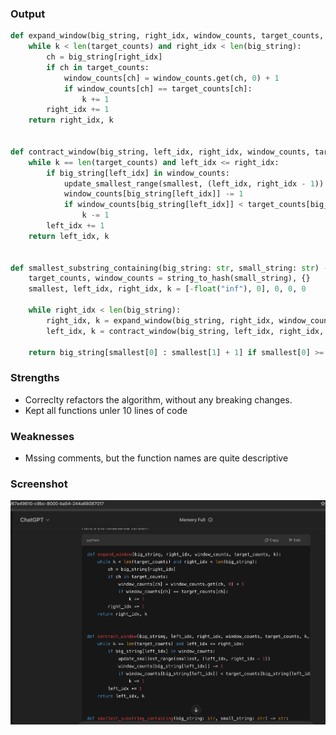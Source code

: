 ### Output

```python
def expand_window(big_string, right_idx, window_counts, target_counts, k):
    while k < len(target_counts) and right_idx < len(big_string):
        ch = big_string[right_idx]
        if ch in target_counts:
            window_counts[ch] = window_counts.get(ch, 0) + 1
            if window_counts[ch] == target_counts[ch]:
                k += 1
        right_idx += 1
    return right_idx, k


def contract_window(big_string, left_idx, right_idx, window_counts, target_counts, k, smallest):
    while k == len(target_counts) and left_idx <= right_idx:
        if big_string[left_idx] in window_counts:
            update_smallest_range(smallest, (left_idx, right_idx - 1))
            window_counts[big_string[left_idx]] -= 1
            if window_counts[big_string[left_idx]] < target_counts[big_string[left_idx]]:
                k -= 1
        left_idx += 1
    return left_idx, k


def smallest_substring_containing(big_string: str, small_string: str) -> str:
    target_counts, window_counts = string_to_hash(small_string), {}
    smallest, left_idx, right_idx, k = [-float("inf"), 0], 0, 0, 0

    while right_idx < len(big_string):
        right_idx, k = expand_window(big_string, right_idx, window_counts, target_counts, k)
        left_idx, k = contract_window(big_string, left_idx, right_idx, window_counts, target_counts, k, smallest)

    return big_string[smallest[0] : smallest[1] + 1] if smallest[0] >= 0 else ""
```

### Strengths

- Correclty refactors the algorithm, without any breaking changes.
- Kept all functions unler 10 lines of code

### Weaknesses

- Mssing comments, but the function names are quite descriptive

### Screenshot

![alt text](image.png)
